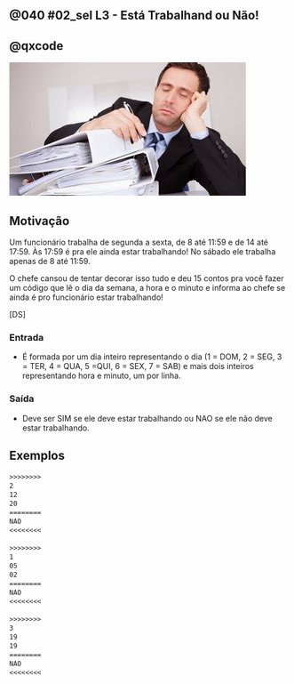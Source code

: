 ## @040 #02_sel L3 - Está Trabalhand ou Não!
## @qxcode

![](__capa.jpg)

## Motivação
Um funcionário trabalha de segunda a sexta, de 8 até 11:59 e de
14 até 17:59. Às 17:59 é pra ele ainda estar trabalhando!
No sábado ele trabalha apenas de 8 até 11:59.

O chefe cansou de tentar decorar isso tudo e deu 15 contos pra você
fazer um código que lê o dia da semana, a hora e o minuto e informa ao chefe se ainda é pro funcionário estar trabalhando!

[DS]

### Entrada
- É formada por um dia inteiro representando o dia (1 = DOM, 2 = SEG, 3 = TER, 4 = QUA, 5 =QUI, 6 = SEX, 7 = SAB) e mais dois inteiros representando hora e minuto, um por linha.

### Saída
- Deve ser SIM se ele deve estar trabalhando ou NAO se ele não deve estar trabalhando.

## Exemplos

```
>>>>>>>>
2
12
20
========
NAO
<<<<<<<<

>>>>>>>>
1
05
02
========
NAO
<<<<<<<<

>>>>>>>>
3
19
19
========
NAO
<<<<<<<<
```

#

<!---

>>>>>>>>
2
11 
20
========
SIM
<<<<<<<<


>>>>>>>>
1
05 
02
========
NAO
<<<<<<<<


>>>>>>>>
3
19 
19
========
NAO
<<<<<<<<


>>>>>>>>
6
15
19
========
SIM
<<<<<<<<


>>>>>>>>
4
12
00
========
NAO
<<<<<<<<


>>>>>>>>
5
11
59
========
SIM
<<<<<<<<


>>>>>>>>
5
14
00
========
SIM
<<<<<<<<


>>>>>>>>
5
08
00
========
SIM
<<<<<<<<


>>>>>>>>
7
08
00
========
SIM
<<<<<<<<


>>>>>>>>
7
16
00
========
NAO
<<<<<<<<

--->